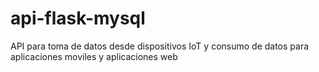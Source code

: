 # api-flask-mysql
API para toma de datos desde dispositivos IoT y consumo de datos para aplicaciones moviles y aplicaciones web
